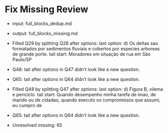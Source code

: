 # Fix Missing Review
- input: full_blocks_dedup.md
- output: full_blocks_missing.md

- Filled Q29 by splitting Q28 after options:
    last option: d) Os deltas sao formatados por sedimentos fluviais e cobertos por especies arboreas de grande porte.
    tail start:  Moradores em situação de rua em São Paulo/SP
- Q48: tail after options in Q47 didn’t look like a new question.
- Q65: tail after options in Q64 didn’t look like a new question.
- Filled Q48 by splitting Q47 after options:
    last option: d) Figura B, xilema e pericíclo.
    tail start:  Quando desempenho minha tarefa de imao, de marido ou de cidadao, quando executo os compromissos que assumi, eu cumpro de
- Q65: tail after options in Q64 didn’t look like a new question.
- Unresolved missing: 65
